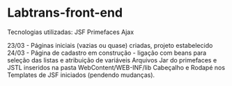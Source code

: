 # Labtrans-front-end
Tecnologias utilizadas:
  JSF
  Primefaces
  Ajax
  
  23/03 - Páginas iniciais (vazias ou quase) criadas, projeto estabelecido
  24/03 - Página de cadastro em construção - ligação com beans para seleção das listas e atribuição de variáveis
          Arquivos Jar do primefaces e JSTL inseridos na pasta WebContent/WEB-INF/lib
          Cabeçalho e Rodapé nos Templates de JSF iniciados (pendendo mudanças).

